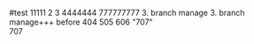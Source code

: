 #test
11111
2
3
4444444
777777777
3. branch manage
3. branch manage+++
before 404
505
606
"707"  
707
